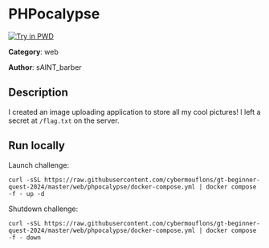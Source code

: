# PHPocalypse

[![Try in PWD](https://raw.githubusercontent.com/play-with-docker/stacks/master/assets/images/button.png)](https://labs.play-with-docker.com/?stack=https://raw.githubusercontent.com/cybermouflons/gt-beginner-quest-2024/master/web/phpocalypse/docker-compose.yml)


**Category**: web

**Author**: sAINT_barber

## Description

I created an image uploading application to store all my cool pictures! I left a secret at `/flag.txt` on the server.



## Run locally

Launch challenge:
```
curl -sSL https://raw.githubusercontent.com/cybermouflons/gt-beginner-quest-2024/master/web/phpocalypse/docker-compose.yml | docker compose -f - up -d
```

Shutdown challenge:
```
curl -sSL https://raw.githubusercontent.com/cybermouflons/gt-beginner-quest-2024/master/web/phpocalypse/docker-compose.yml | docker compose -f - down
```
